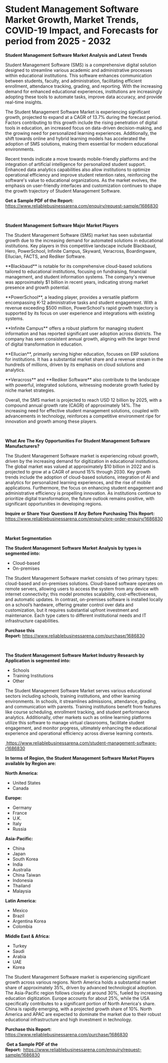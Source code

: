 <p><h1>Student Management Software Market Growth, Market Trends, COVID-19 Impact, and Forecasts for period from 2025 - 2032</h1></p><p><strong>Student Management Software Market Analysis and Latest Trends</strong></p>
<p><p>Student Management Software (SMS) is a comprehensive digital solution designed to streamline various academic and administrative processes within educational institutions. This software enhances communication between students, faculty, and administration, facilitating efficient enrollment, attendance tracking, grading, and reporting. With the increasing demand for enhanced educational experiences, institutions are increasingly adopting these tools to automate tasks, improve data accuracy, and provide real-time insights.</p><p>The Student Management Software Market is experiencing significant growth, projected to expand at a CAGR of 13.7% during the forecast period. Factors contributing to this growth include the rising penetration of digital tools in education, an increased focus on data-driven decision-making, and the growing need for personalized learning experiences. Additionally, the shift towards online and hybrid learning models has accelerated the adoption of SMS solutions, making them essential for modern educational environments. </p><p>Recent trends indicate a move towards mobile-friendly platforms and the integration of artificial intelligence for personalized student support. Enhanced data analytics capabilities also allow institutions to optimize operational efficiency and improve student retention rates, reinforcing the software's value to educational organizations. As the market evolves, the emphasis on user-friendly interfaces and customization continues to shape the growth trajectory of Student Management Software.</p></p>
<p><strong>Get a Sample PDF of the Report:&nbsp;</strong> <a href="https://www.reliablebusinessarena.com/enquiry/request-sample/1686830?utm_campaign=3035&utm_medium=2&utm_source=Github&utm_content=ia&utm_term=19042025&utm_id=student-management-software">https://www.reliablebusinessarena.com/enquiry/request-sample/1686830</a></p>
<p>&nbsp;</p>
<p><strong>Student Management Software Major Market Players</strong></p>
<p><p>The Student Management Software (SMS) market has seen substantial growth due to the increasing demand for automated solutions in educational institutions. Key players in this competitive landscape include Blackbaud, Hero, PowerSchool, Infinite Campus, Skyward, Veracross, Boardingware, Ellucian, FACTS, and Rediker Software.</p><p>**Blackbaud** is notable for its comprehensive cloud-based solutions tailored to educational institutions, focusing on fundraising, financial management, and student information systems. The company's revenue was approximately $1 billion in recent years, indicating strong market presence and growth potential.</p><p>**PowerSchool**, a leading player, provides a versatile platform encompassing K-12 administrative tasks and student engagement. With a revenue exceeding $500 million, PowerSchool's rapid growth trajectory is supported by its focus on user experience and integrations with existing systems.</p><p>**Infinite Campus** offers a robust platform for managing student information and has reported significant user adoption across districts. The company has seen consistent annual growth, aligning with the larger trend of digital transformation in education.</p><p>**Ellucian**, primarily serving higher education, focuses on ERP solutions for institutions. It has a substantial market share and a revenue stream in the hundreds of millions, driven by its emphasis on cloud solutions and analytics.</p><p>**Veracross** and **Rediker Software** also contribute to the landscape with powerful, integrated solutions, witnessing moderate growth fueled by niche market strategies.</p><p>Overall, the SMS market is projected to reach USD 12 billion by 2025, with a compound annual growth rate (CAGR) of approximately 14%. The increasing need for effective student management solutions, coupled with advancements in technology, reinforces a competitive environment ripe for innovation and growth among these players.</p></p>
<p>&nbsp;</p>
<p><strong>What Are The Key Opportunities For Student Management Software Manufacturers?</strong></p>
<p><p>The Student Management Software market is experiencing robust growth, driven by the increasing demand for digitization in educational institutions. The global market was valued at approximately $10 billion in 2022 and is projected to grow at a CAGR of around 15% through 2030. Key growth trends include the adoption of cloud-based solutions, integration of AI and analytics for personalized learning experiences, and the rise of mobile applications. Furthermore, the focus on enhancing student engagement and administrative efficiency is propelling innovation. As institutions continue to prioritize digital transformation, the future outlook remains positive, with significant opportunities in developing regions.</p></p>
<p><strong>Inquire or Share Your Questions If Any Before Purchasing This Report:</strong> <a href="https://www.reliablebusinessarena.com/enquiry/pre-order-enquiry/1686830?utm_campaign=3035&utm_medium=2&utm_source=Github&utm_content=ia&utm_term=19042025&utm_id=student-management-software">https://www.reliablebusinessarena.com/enquiry/pre-order-enquiry/1686830</a></p>
<p>&nbsp;</p>
<p><strong>Market Segmentation</strong></p>
<p><strong>The Student Management Software Market Analysis by types is segmented into:</strong></p>
<p><ul><li>Cloud-based</li><li>On-premises</li></ul></p>
<p><p>The Student Management Software market consists of two primary types: cloud-based and on-premises solutions. Cloud-based software operates on remote servers, allowing users to access the system from any device with internet connectivity; this model promotes scalability, cost-effectiveness, and automatic updates. In contrast, on-premises software is installed locally on a school’s hardware, offering greater control over data and customization, but it requires substantial upfront investment and maintenance. Each type caters to different institutional needs and IT infrastructure capabilities.</p></p>
<p><strong>Purchase this Report:&nbsp;</strong><a href="https://www.reliablebusinessarena.com/purchase/1686830?utm_campaign=3035&utm_medium=2&utm_source=Github&utm_content=ia&utm_term=19042025&utm_id=student-management-software">https://www.reliablebusinessarena.com/purchase/1686830</a></p>
<p>&nbsp;</p>
<p><strong>The Student Management Software Market Industry Research by Application is segmented into:</strong></p>
<p><ul><li>Schools</li><li>Training Institutions</li><li>Other</li></ul></p>
<p><p>The Student Management Software Market serves various educational sectors including schools, training institutions, and other learning environments. In schools, it streamlines admissions, attendance, grading, and communication with parents. Training institutions benefit from features like course scheduling, enrollment tracking, and student performance analytics. Additionally, other markets such as online learning platforms utilize this software to manage virtual classrooms, facilitate student engagement, and monitor progress, ultimately enhancing the educational experience and operational efficiency across diverse learning contexts.</p></p>
<p><a href="https://www.reliablebusinessarena.com/student-management-software-r1686830?utm_campaign=3035&utm_medium=2&utm_source=Github&utm_content=ia&utm_term=19042025&utm_id=student-management-software">&nbsp;https://www.reliablebusinessarena.com/student-management-software-r1686830</a></p>
<p><strong>In terms of Region, the Student Management Software Market Players available by Region are:</strong></p>
<p>
    <p> <strong> North America: </strong>
        <ul>
            <li>United States</li>
            <li>Canada</li>
        </ul>
        </p> 
    <p> <strong> Europe: </strong>
        <ul>
            <li>Germany</li>
            <li>France</li>
            <li>U.K.</li>
            <li>Italy</li>
            <li>Russia</li>
        </ul>
        </p> 
    <p> <strong> Asia-Pacific: </strong>
        <ul>
            <li>China</li>
            <li>Japan</li>
            <li>South Korea</li>
            <li>India</li>
            <li>Australia</li>
            <li>China Taiwan</li>
            <li>Indonesia</li>
            <li>Thailand</li>
            <li>Malaysia</li>
        </ul>
        </p> 
    <p> <strong> Latin America: </strong>
        <ul>
            <li>Mexico</li>
            <li>Brazil</li>
            <li>Argentina Korea</li>
            <li>Colombia</li>
        </ul>
        </p> 
    <p> <strong> Middle East & Africa: </strong>
        <ul>
            <li>Turkey</li>
            <li>Saudi</li>
            <li>Arabia</li>
            <li>UAE</li>
            <li>Korea</li>
        </ul>
    </p>
    </p>
<p><p>The Student Management Software market is experiencing significant growth across various regions. North America holds a substantial market share of approximately 35%, driven by advanced technological adoption. The Asia-Pacific region follows closely at around 30%, fueled by increasing education digitization. Europe accounts for about 25%, while the USA specifically contributes to a significant portion of North America's share. China is rapidly emerging, with a projected growth share of 10%. North America and APAC are expected to dominate the market due to their robust educational infrastructure and high investment in technology.</p></p>
<p><strong>Purchase this Report: </strong><a href="https://www.reliablebusinessarena.com/purchase/1686830?utm_campaign=3035&utm_medium=2&utm_source=Github&utm_content=ia&utm_term=19042025&utm_id=student-management-software">https://www.reliablebusinessarena.com/purchase/1686830</a></p>
<p>&nbsp;<strong>Get a Sample PDF of the Report:&nbsp;&nbsp;</strong><a href="https://www.reliablebusinessarena.com/enquiry/request-sample/1686830?utm_campaign=3035&utm_medium=2&utm_source=Github&utm_content=ia&utm_term=19042025&utm_id=student-management-software">https://www.reliablebusinessarena.com/enquiry/request-sample/1686830</a></p>
<p><strong></strong></p>
<p><p></p><p></p><p></p></p>